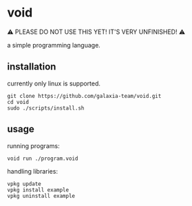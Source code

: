 # void

⚠️ PLEASE DO NOT USE THIS YET! IT'S VERY UNFINISHED! ⚠️

a simple programming language.

## installation

currently only linux is supported.

```
git clone https://github.com/galaxia-team/void.git
cd void
sudo ./scripts/install.sh
```

## usage

running programs:

```
void run ./program.void
```

handling libraries:

```
vpkg update
vpkg install example
vpkg uninstall example
```
